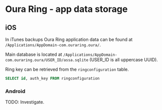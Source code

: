 # Oura Ring - app data storage

## iOS

In iTunes backups Oura Ring application data can be found at `/Applications/AppDomain-com.ouraring.oura/`.

Main database is located at `/Applications/AppDomain-com.ouraring.oura/USER_ID/assa.sqlite` (USER_ID is all uppercase UUID).

Ring key can be retrieved from the `ringconfiguration` table.

```sql
SELECT id, auth_key FROM ringconfiguration
```

### Android

TODO: Investigate.
